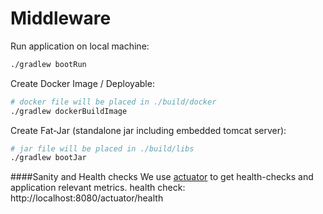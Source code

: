 Middleware
==========

Run application on  local machine:
```bash
./gradlew bootRun
```

Create Docker Image / Deployable:
```bash
# docker file will be placed in ./build/docker
./gradlew dockerBuildImage
```

Create Fat-Jar (standalone jar including embedded tomcat server):
```bash
# jar file will be placed in ./build/libs
./gradlew bootJar
```

####Sanity and Health checks
We use [actuator](https://docs.spring.io/spring-boot/docs/current/reference/html/production-ready-features.html) to get health-checks and application relevant metrics.
health check: http://localhost:8080/actuator/health
